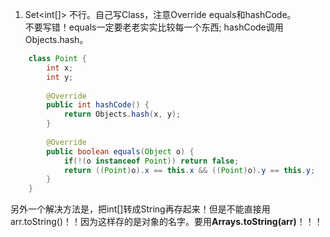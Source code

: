 1. Set<int[]> 不行。自己写Class，注意Override equals和hashCode。  
不要写错！equals一定要老老实实比较每一个东西; hashCode调用Objects.hash。
```Java
    class Point {
        int x;
        int y;
        
        @Override
        public int hashCode() {
            return Objects.hash(x, y);
        }
        
        @Override
        public boolean equals(Object o) {
            if(!(o instanceof Point)) return false;
            return ((Point)o).x == this.x && ((Point)o).y == this.y;
        }
    }
```
另外一个解决方法是，把int[]转成String再存起来！但是不能直接用arr.toString()！！因为这样存的是对象的名字。要用**Arrays.toString(arr)**！！！
